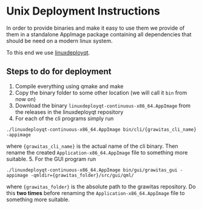 # Unix Deployment Instructions

In order to provide binaries and make it easy to use them we provide of them in a standalone AppImage package containing all dependencies that should be need on a modern linux system.

To this end we use [linuxdeployqt](https://github.com/probonopd/linuxdeployqt). 

## Steps to do for deployment
1. Compile everything using qmake and make
2. Copy the binary folder to some other location (we will call it ```bin``` from now on)
3. Download the binary ```linuxdeployqt-continuous-x86_64.AppImage``` from the releases in the linuxdeployqt repository
4. For each of the cli programs simply run
```
./linuxdeployqt-continuous-x86_64.AppImage bin/cli/{grawitas_cli_name} -appimage
```
where ```{grawitas_cli_name}``` is the actual name of the cli binary. Then rename the created ```Application-x86_64.AppImage``` file to something more suitable.
5. For the GUI program run 
```
./linuxdeployqt-continuous-x86_64.AppImage bin/gui/grawitas_gui -appimage -qmldir={grawitas_folder}/src/gui/qml/
``` 
where ```{grawitas_folder}``` is the absolute path to the grawitas repository. Do this
**two times** before renaming the ```Application-x86_64.AppImage``` file to something more suitable.